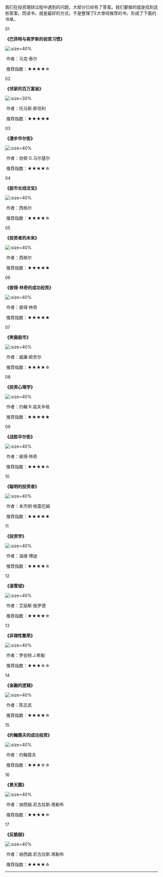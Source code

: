 我们在投资理财过程中遇到的问题，大部分已经有了答案。我们要做的就是找到这些答案。而读书，就是最好的方式。于是整理了E大曾经推荐的书，形成了下面的书单。



01

**《巴菲特与索罗斯的投资习惯》**

![](/res/ERecommended/01.jpg ':size=40%')



​																					作者：马克·泰尔

​																					推荐指数：★★★★☆

02

**《邻家的百万富翁》**

![](/res/ERecommended/02.jpg ':size=30%')

​																		     作者：托马斯·斯坦利

​																			 推荐指数：★★★★★

03

**《漫步华尔街》**

![](/res/ERecommended/03.jpg ':size=40%')

​																		     作者：伯顿 G.马尔基尔

​																			 推荐指数：★★★★☆

04

**《股市长线法宝》**

![](/res/ERecommended/04.jpg ':size=40%')

​																		             作者：西格尔

​																					 推荐指数：★★★★☆

05

**《投资者的未来》**

![](/res/ERecommended/05.jpg ':size=40%')

​																				 作者：西格尔

​																				 推荐指数：★★★★★

06

**《彼得·林奇的成功投资》**

![](/res/ERecommended/06.jpg ':size=40%')

​																		          作者：彼得·林奇

​																				 推荐指数：★★★★★

07

**《笑傲股市》**

![](/res/ERecommended/07.jpg ':size=40%')

​																	        	作者：威廉·欧奈尔

​																				推荐指数：★★★★☆

08

**《投资心理学》**

![](/res/ERecommended/08.jpg ':size=40%')

​																			作者：约翰 R.诺夫辛格

​																			推荐指数：★★★★★

09

**《战胜华尔街》**

![](/res/ERecommended/09.jpg ':size=40%')

​																				作者：彼得·林奇	

​																				推荐指数：★★★★☆

10

**《聪明的投资者》**

![](/res/ERecommended/10.jpg ':size=40%')

​																		     作者：本杰明·格雷厄姆

​																			推荐指数：★★★★★

11

**《投资学》**

![](/res/ERecommended/11.jpg ':size=40%')

​																		       作者：滋维·博迪

​																			   推荐指数：★★★★☆

12

**《滚雪球》**

![](/res/ERecommended/12.jpg ':size=40%')

​																		      作者：艾丽斯·施罗德 

​																			 推荐指数：★★★★☆

13

**《非理性繁荣》**

![](/res/ERecommended/13.jpg ':size=40%')

​																		     作者：罗伯特.J.希勒

​																		     推荐指数：★★★☆☆

14

**《金融的逻辑》**

![](/res/ERecommended/14.jpg ':size=40%')

​																		      作者：陈志武

​																			 推荐指数：★★★★☆

15

**《约翰聂夫的成功投资》**

![](/res/ERecommended/15.jpg ':size=40%')

​																		       作者：约翰聂夫

​																			   推荐指数：★★★☆☆

   															

16

**《黑天鹅》**

![](/res/ERecommended/16.jpg ':size=40%')

​																		作者：纳西姆.尼古拉斯.塔勒布

​																		推荐指数：★★★★☆

17

**《反脆弱》**

![](/res/ERecommended/17.jpg ':size=40%')

​																		作者：纳西姆.尼古拉斯.塔勒布

​																		推荐指数：★★★★☆



------

